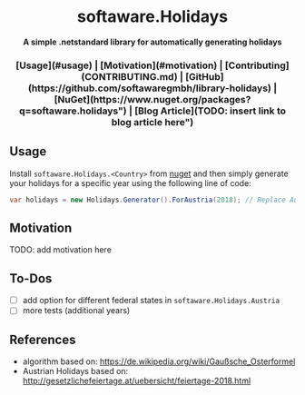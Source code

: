 <h1 align="center">softaware.Holidays</h1>
<div align="center">
  <strong>A simple .netstandard library for automatically generating holidays</strong>
</div>

<div align="center">
  <h3>
	[Usage](#usage)
    <span> | </span>
	[Motivation](#motivation)
    <span> | </span>
	[Contributing](CONTRIBUTING.md)
    <span> | </span>
    [GitHub](https://github.com/softawaregmbh/library-holidays)
    <span> | </span>
    [NuGet](https://www.nuget.org/packages?q=softaware.holidays")
    <span> | </span>
    [Blog Article](TODO: insert link to blog article here")
  </h3>
</div>


## Usage
Install `softaware.Holidays.<Country>` from [nuget](https://www.nuget.org/packages?q=softaware.holidays) and then simply generate your holidays for a specific year using the following line of code:
```csharp
var holidays = new Holidays.Generator().ForAustria(2018); // Replace Austria with the country you want to generate the holidays for
```

## Motivation
TODO: add motivation here

## To-Dos
- [ ] add option for different federal states in `softaware.Holidays.Austria`
- [ ] more tests (additional years)

## References
- algorithm based on: https://de.wikipedia.org/wiki/Gaußsche_Osterformel
- Austrian Holidays based on: http://gesetzlichefeiertage.at/uebersicht/feiertage-2018.html
